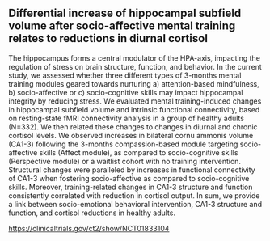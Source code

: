 ## Differential increase of hippocampal subfield volume after socio-affective mental training relates to reductions in diurnal cortisol

The hippocampus forms a central modulator of the HPA-axis, impacting the regulation of stress on brain structure, function, and behavior. In the current study, we assessed whether three different types of 3-months mental training modules geared towards nurturing a) attention-based mindfulness, b) socio-affective or c) socio-cognitive skills may impact hippocampal integrity by reducing stress. We evaluated mental training-induced changes in hippocampal subfield volume and intrinsic functional connectivity, based on resting-state fMRI connectivity analysis in a group of healthy adults (N=332). We then related these changes to changes in diurnal and chronic cortisol levels. We observed increases in bilateral cornu ammonis volume (CA1-3) following the 3-months compassion-based module targeting socio-affective skills (Affect module), as compared to socio-cognitive skills (Perspective module) or a waitlist cohort with no training intervention. Structural changes were paralleled by increases in functional connectivity of CA1-3 when fostering socio-affective as compared to socio-cognitive skills. Moreover, training-related changes in CA1-3 structure and function consistently correlated with reduction in cortisol output. In sum, we provide a link between socio-emotional behavioral intervention, CA1-3 structure and function, and cortisol reductions in healthy adults.

https://clinicaltrials.gov/ct2/show/NCT01833104
